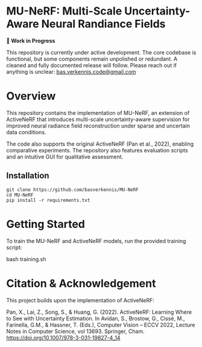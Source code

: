 # MU-NeRF: Multi-Scale Uncertainty-Aware Neural Randiance Fields

**🚧 Work in Progress**

This repository is currently under active development. The core codebase is functional, but some components remain unpolished or redundant. A cleaned and fully documented release will follow.
Please reach out if anything is unclear: bas.verkennis.code@gmail.com

# Overview
This repository contains the implementation of MU-NeRF, an extension of ActiveNeRF that introduces multi-scale uncertainty-aware supervision for improved neural radiance field reconstruction under sparse and uncertain data conditions.

The code also supports the original ActiveNeRF (Pan et al., 2022), enabling comparative experiments. The repository also features evaluation scripts and an intuitive GUI for qualitative assessment.

## Installation

```
git clone https://github.com/basverkennis/MU-NeRF
cd MU-NeRF
pip install -r requirements.txt
```

# Getting Started
To train the MU-NeRF and ActiveNeRF models, run the provided training script:

bash training.sh

# Citation & Acknowledgement
This project builds upon the implementation of ActiveNeRF:

Pan, X., Lai, Z., Song, S., & Huang, G. (2022).
ActiveNeRF: Learning Where to See with Uncertainty Estimation.
In Avidan, S., Brostow, G., Cissé, M., Farinella, G.M., & Hassner, T. (Eds.), Computer Vision – ECCV 2022, Lecture Notes in Computer Science, vol 13693. Springer, Cham.
https://doi.org/10.1007/978-3-031-19827-4_14
